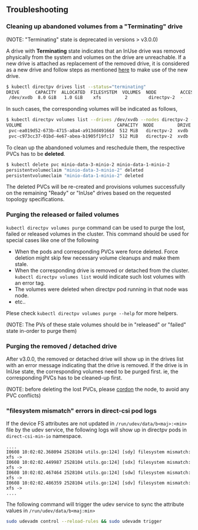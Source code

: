 
Troubleshooting
-------------

### Cleaning up abandoned volumes from a "Terminating" drive

(NOTE: "Terminating" state is deprecated in versions > v3.0.0)

A drive with **Terminating** state indicates that an InUse drive was removed physically from the system and volumes on the drive are unreachable. If a new drive is attached as replacement of the removed drive, it is considered as a new drive and follow steps as mentioned [here](https://github.com/minio/directpv/blob/master/docs/cli.md#format-and-add-drives-to-directpv) to make use of the new drive.

```sh
$ kubectl directpv drives list --status="terminating"
DRIVE      CAPACITY  ALLOCATED  FILESYSTEM  VOLUMES  NODE         ACCESS-TIER  STATUS        
 /dev/xvdb  8.0 GiB   1.0 GiB    xfs         2        directpv-2  -            Terminating
```

In such cases, the corresponding volumes will be indicated as follows,

```sh
$ kubectl directpv volumes list --drives /dev/xvdb --nodes directpv-2 --all
VOLUME                                    CAPACITY  NODE         DRIVE  PODNAME  PODNAMESPACE                                                                                           
 pvc-ea019d52-673b-4715-a8a4-a913dd49166d  512 MiB   directpv-2  xvdb   minio-2  default       *[DRIVE LOST] Please refer https://github.com/minio/directpv/blob/master/docs/troubleshooting.md
 pvc-c973cc37-01bd-4e67-abea-b1905f19fc17  512 MiB   directpv-2  xvdb   minio-2  default       *[DRIVE LOST] Please refer https://github.com/minio/directpv/blob/master/docs/troubleshooting.md
```

To clean up the abandoned volumes and reschedule them, the respective PVCs has to be **deleted**.

```sh
$ kubectl delete pvc minio-data-3-minio-2 minio-data-1-minio-2
persistentvolumeclaim "minio-data-3-minio-2" deleted
persistentvolumeclaim "minio-data-1-minio-2" deleted  
```

The deleted PVCs will be re-created and provisions volumes successfully on the remaining "Ready" or "InUse" drives based on the requested topology specifications.

### Purging the released or failed volumes

`kubectl directpv volumes purge` command can be used to purge the lost, failed or released volumes in the cluster. This command should be used for special cases like one of the following

- When the pods and corresponding PVCs were force deleted. Force deletion might skip few necessary volume cleanups and make them stale.
- When the corresponding drive is removed or detached from the cluster. `kubectl directpv volumes list` would indicate such lost volumes with an error tag.
- The volumes were deleted when directpv pod running in that node was node.
- etc..

Plese check `kubectl directpv volumes purge --help` for more helpers.

(NOTE: The PVs of these stale volumes should be in "released" or "failed" state in-order to purge them)

### Purging the removed / detached drive

After v3.0.0, the removed or detached drive will show up in the drives list with an error message indicating that the drive is removed. If the drive is in InUse state, the corresponding volumes need to be purged first. ie, the corresponding PVCs has to be cleaned-up first.

(NOTE: before deleting the lost PVCs, please [cordon](https://kubernetes.io/docs/concepts/architecture/nodes/) the node, to avoid any PVC conflicts)

### "filesystem mismatch" errors in direct-csi pod logs

If the device FS attributes are not updated in `/run/udev/data/b<maj>:<min>` file by the udev service, the following logs will show up in directpv pods in `direct-csi-min-io` namespace.

```log
....
I0608 10:02:02.368094 2528104 utils.go:124] [sdy] filesystem mismatch: xfs ->             
I0608 10:02:02.449987 2528104 utils.go:124] [sdx] filesystem mismatch: xfs ->             
I0608 10:02:02.467464 2528104 utils.go:124] [sdw] filesystem mismatch: xfs ->            
I0608 10:02:02.486359 2528104 utils.go:124] [sdv] filesystem mismatch: xfs ->       
....
```

The following command will trigger the udev service to sync the attribute values in `/run/udev/data/b<maj:min>`

```bash
sudo udevadm control --reload-rules && sudo udevadm trigger
```
